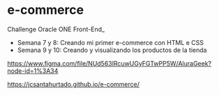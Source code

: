 # e-commerce
Challenge Oracle ONE Front-End_

- Semana 7 y 8: Creando mi primer e-commerce con HTML e CSS
- Semana 9 y 10: Creando y visualizando los productos de la tienda

https://www.figma.com/file/NUd563IRcuwUGyFGTwPP5W/AluraGeek?node-id=1%3A34

https://jcsantahurtado.github.io/e-commerce/
